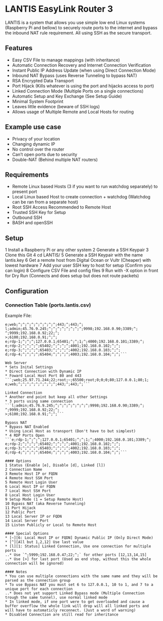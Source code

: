# LANTIS EasyLink Router 3
LANTIS is a system that allows you use simple low end Linux systems (Raspberry Pi and bellow) to securely route ports to the internet and bypass the inbound NAT rule requirement. All using SSH as the secure transport. 

## Features
* Easy CSV File to manage mappings (with inheritance)
* Automatic Connection Recovery and Internet Connection Verification
* Instant Public IP Address Update (when using Direct Connection Mode)
* Inbound NAT Bypass (uses Reverse Tunneling to bypass NAT)
* RSA Encrypted Data Transport
* Port Hijack (Kills whatever is using the port and hijacks access to port)
* Linked Connection Mode (Multiple Ports on a single connections)
* Automatic Setup and Key Exchange (See Setup Guide)
* Minimal System Footprint
* Leaves little evidence (beware of SSH logs)
* Allows usage of Multiple Remote and Local Hosts for routing

## Example use case
* Privacy of your location
* Changing dynamic IP
* No control over the router
* Can’t open ports due to security
* Double-NAT (Behind multiple NAT routers)

## Requirements
* Remote Linux based Hosts (3 if you want to run watchdog separately) to present port
* Local Linux based Host to create connection + watchdog (Watchdog can be ran from a separate host)
* Root SSH Access Recommended to Remote Host
* Trusted SSH Key for Setup
* Outbound SSH
* BASH and openSSH

## Setup
1 Install a Raspberry Pi or any other system
2 Generate a SSH Keypair
3 Clone this Git
4 cd LANTIS/
5 Generate a SSH Keypair with the name lantis.key
6 Get a remote host from Digital Ocean or Vultr (Cheaper) with lowest hardware
7 Add your user SSH key to host for setup  (Confirm you can login)
8 Configure CSV File and config files
9 Run with -X option in front for Dry Run (Connects and does setup but does not route packets) 

## Configuration

### Connection Table (ports.lantis.csv)
Example File:
```e;web;25.97.71.244;22;root;~;65500;root;0;0;0;80;127.0.0.1;80;1;
e;web;^;^;^;^;^;^;^;^;^;443;^;443;^;
l;admin;45.76.9.245;^;^;^;^;^;^;^;^;9998;192.168.0.90;3389;^;
^;9999;192.168.0.92;22;^;
>;6100;192.168.0.91;^;^;
e;rdp-1;^;^;^;127.0.0.1;65401;^;^;1;^;4000;192.168.0.101;3389;^;
e;rdp-2;^;^;^;^;65402;^;^;^;^;4001;192.168.0.102;^;^;
e;rdp-3;^;^;^;^;65403;^;^;^;^;4002;192.168.0.103;^;^;
d;rdp-4;^;^;^;^;65404;^;^;^;^;4003;192.168.0.104;^;^;```

Web Server
* Sets Inital Settings
* Direct Connection with Dynamic IP
* Foward Local Host Port 80 and 443
```;web;25.97.71.244;22;root;~;65500;root;0;0;0;80;127.0.0.1;80;1;
e;web;^;^;^;^;^;^;^;^;^;443;^;443;^;```

Linked Connection
* Another end point but keep all other Settings
* 3 ports using same connection
```l;admin;45.76.9.245;^;^;^;^;^;^;^;^;9998;192.168.0.90;3389;^;
^;9999;192.168.0.92;22;^;
>;6100;192.168.0.91;^;^;```

Bypass NAT
* Bypass NAT Enabled
* Using Local Host as transport (Don't have to but simplest)
* 4 RDP Ports Open
```e;rdp-1;^;^;^;127.0.0.1;65401;^;^;1;^;4000;192.168.0.101;3389;^;
e;rdp-2;^;^;^;^;65402;^;^;^;^;4001;192.168.0.102;^;^;
e;rdp-3;^;^;^;^;65403;^;^;^;^;4002;192.168.0.103;^;^;
d;rdp-4;^;^;^;^;65404;^;^;^;^;4003;192.168.0.104;^;^;```

#### Options
1 Status (Enable [e], Disable [d], Linked [l])
2 Connection Name
3 Remote Host IP or FQDN
4 Remote Host SSH Port
5 Remote Host Login User
6 Local Host IP or FQDN
7 Local Host SSH Port
8 Local Host Login User
9 Setup Mode (1 = Setup Remote Host)
10 Bypass NAT (aka Reverse Tunneling)
11 Port Hijack
12 Public Port
13 Local Server IP or FQDN
14 Local Server Port
15 Listen Publicly or Local to Remote Host

#### Special Options
* [~][6: Local Host IP or FQDN] Dynamic Public IP (Only Direct Mode)
* [^][All but 1,2,12] Use last value
* [l][1: Status] Linked Connection, Use one connection for multiple ports
..* Use `^;5999;192.168.0.47;22;^;` for other ports [12,13,14,15]
..* Use [>] for last port (Used as end stop, without this the whole connection will be ignored)

#### Notes
* You can use multiple connections with the same name and they will be parsed as the connection group
* To use Bypass NAT you must set 6 to 127.0.0.1, 10 to 1, and 7 to a unique port for each connection
..* Does not yet support Linked Bypass mode (Multiple Connection trough the same tunnel), use normal linked mode
* In linked mode, if one port were to get overloaded and cause a buffer overflow the whole link will drop will all linked ports and will have to automaticly reconnect. (Just a word of warning)
* Disabled Connection are still read for inheritance